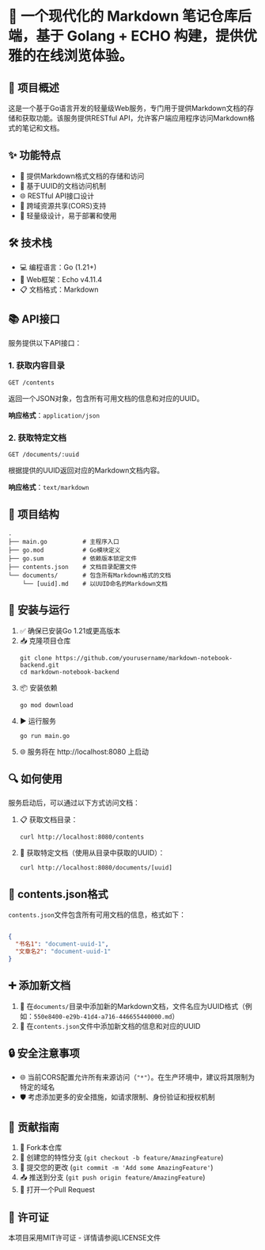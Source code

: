 # 📝 一个现代化的 Markdown 笔记仓库后端，基于 Golang + ECHO 构建，提供优雅的在线浏览体验。

## 🌟 项目概述
这是一个基于Go语言开发的轻量级Web服务，专门用于提供Markdown文档的存储和获取功能。该服务提供RESTful API，允许客户端应用程序访问Markdown格式的笔记和文档。

## ✨ 功能特点
- 📄 提供Markdown格式文档的存储和访问
- 🔑 基于UUID的文档访问机制
- 🌐 RESTful API接口设计
- 🔄 跨域资源共享(CORS)支持
- 🚀 轻量级设计，易于部署和使用

## 🛠️ 技术栈
- 💻 编程语言：Go (1.21+)
- 🔧 Web框架：Echo v4.11.4
- 📋 文档格式：Markdown

## 📚 API接口
服务提供以下API接口：

### 1. 获取内容目录
```
GET /contents
```
返回一个JSON对象，包含所有可用文档的信息和对应的UUID。

**响应格式**：`application/json`

### 2. 获取特定文档
```
GET /documents/:uuid
```
根据提供的UUID返回对应的Markdown文档内容。

**响应格式**：`text/markdown`

## 📂 项目结构
```
.
├── main.go          # 主程序入口
├── go.mod           # Go模块定义
├── go.sum           # 依赖版本锁定文件
├── contents.json    # 文档目录配置文件
└── documents/       # 包含所有Markdown格式的文档
    └── [uuid].md    # 以UUID命名的Markdown文档
```

## 🚀 安装与运行
1. ✅ 确保已安装Go 1.21或更高版本
2. 📥 克隆项目仓库
   ```
   git clone https://github.com/yourusername/markdown-notebook-backend.git
   cd markdown-notebook-backend
   ```
3. 📦 安装依赖
   ```
   go mod download
   ```
4. ▶️ 运行服务
   ```
   go run main.go
   ```
5. 🌐 服务将在 http://localhost:8080 上启动

## 🔍 如何使用
服务启动后，可以通过以下方式访问文档：

1. 📋 获取文档目录：
   ```
   curl http://localhost:8080/contents
   ```

2. 📄 获取特定文档（使用从目录中获取的UUID）：
   ```
   curl http://localhost:8080/documents/[uuid]
   ```

## 📝 contents.json格式
`contents.json`文件包含所有可用文档的信息，格式如下：
```json

{
  "书名1": "document-uuid-1",
  "文章名2": "document-uuid-1"
}

```

## ➕ 添加新文档
1. 📄 在`documents/`目录中添加新的Markdown文档，文件名应为UUID格式（例如：`550e8400-e29b-41d4-a716-446655440000.md`）
2. 🔄 在`contents.json`文件中添加新文档的信息和对应的UUID

## 🔒 安全注意事项
- 🌐 当前CORS配置允许所有来源访问（`"*"`）。在生产环境中，建议将其限制为特定的域名
- 🛡️ 考虑添加更多的安全措施，如请求限制、身份验证和授权机制

## 👥 贡献指南
1. 🔱 Fork本仓库
2. 🌿 创建您的特性分支 (`git checkout -b feature/AmazingFeature`)
3. 💾 提交您的更改 (`git commit -m 'Add some AmazingFeature'`)
4. 📤 推送到分支 (`git push origin feature/AmazingFeature`)
5. 🔄 打开一个Pull Request

## 📄 许可证
本项目采用MIT许可证 - 详情请参阅LICENSE文件 
